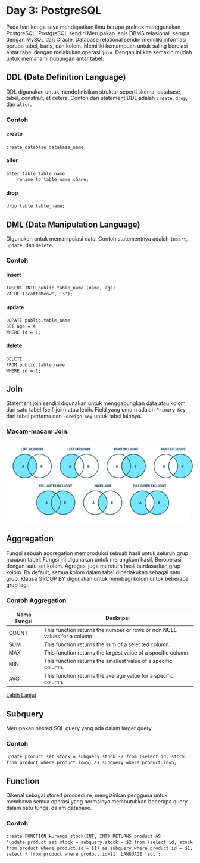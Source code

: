 # Day 3: PostgreSQL

Pada hari ketiga saya mendapatkan ilmu berupa praktek menggunakan PostgreSQL. PostgreSQL sendiri Merupakan jenis DBMS relasional, serupa dengan MySQL dan Oracle. Database relational sendiri memiliki informasi berupa tabel, baris, dan kolom. Memiliki kemampuan untuk saling berelasi antar tabel dengan melakukan operasi `join`. Dengan ini kita semakin mudah untuk memahami hubungan antar tabel.

## DDL (Data Definition Language)

DDL digunakan untuk mendefinisikan struktur seperti skema, database, tabel, constrait, et cetera. Contoh dari statement DDL adalah `create`, `drop`, dan `alter`.

### Contoh

#### create

```
create database database_name;
```

#### alter

```
alter table table_name
    rename to table_name_chane;
```

#### drop

```
drop table table_name;
```

## DML (Data Manipulation Language)

DIgunakan untuk memanipulasi data. Contoh statementnya adalah `insert`, `update`, dan `delete`.

### Contoh

#### Insert

```
INSERT INTO public.table_name (name, age)
VALUE ('cattoMeow', '3');
```

#### update

```
UDPATE public.table_name
SET age = 4
WHERE id = 1;
```

#### delete

```
DELETE
FROM public.table_name
WHERE id = 1;
```

## Join

Statement join sendiri digunakan untuk menggabungkan data atau kolom dari satu tabel (self-join) atau lebih. Field yang umum adalah `Primary Key` dari tabel pertama dan `Foreign Key` untuk tabel lainnya.

### Macam-macam Join.

![](../day_3_postgreSQL/screenshot/macam-join.png)

## Aggregation

Fungsi sebuah aggregation memproduksi sebuah hasil untuk seluruh grup maupun tabel.
Fungsi ini digunakan untuk merangkum hasil. Beroperasi dengan satu set kolom. Agregasi juga mereturn hasil berdasarkan grup kolom. By default, semua kolom dalam tabel diperlakukan sebagai satu grup. Klausa GROUP BY digunakan untuk membagi kolom untuk beberapa grup lagi.

### Contoh Aggregation

| Nama Fungsi | Deskripsi                                                                |
| ----------- | ------------------------------------------------------------------------ |
| COUNT       | This function returns the number or rows or non NULL values for a column |
| SUM         | This function returns the sum of a selected column.                      |
| MAX         | This function returns the largest value of a specific column.            |
| MIN         | This function returns the smallest value of a specific column.           |
| AVG         | This function returns the average value for a specific column.           |

[Lebih Lanjut](https://www.postgresql.org/docs/9.5/functions-aggregate.html)

## Subquery

Merupakan nested SQL query yang ada dalam larger query

### Contoh

```
update product set stock = subquery.stock -2 from (select id, stock from product where product.id=5) as subquery where product.id=5;
```

## Function

Dikenal sebagai stored proscedure, mengizinkan pengguna untuk membawa semua operasi yang normalnya membutuhkan beberapa query dalam satu fungsi dalam database.

### Contoh

```
create FUNCTION kurangi_stock(INT, INT) RETURNS product AS
'update product set stock = subquery.stock - $2 from (select id, stock from product where product.id = $1) as subquery where product.id = $1; select * from product where product.id=$1' LANGUAGE 'sql';
```
